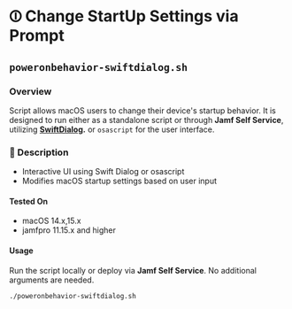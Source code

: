 # ⏼ Change StartUp Settings via Prompt

## `poweronbehavior-swiftdialog.sh`

### Overview
Script allows macOS users to change their device's startup behavior. It is designed to run either as a standalone script or through **Jamf Self Service**, utilizing **[SwiftDialog](https://github.com/bartreardon/swiftDialog).** or `osascript` for the user interface.

### 📝 Description
- Interactive UI using Swift Dialog or osascript
- Modifies macOS startup settings based on user input

#### Tested On
- macOS 	14.x,15.x
- jamfpro 	11.15.x and higher

#### Usage

Run the script locally or deploy via **Jamf Self Service**. No additional arguments are needed.

```bash
./poweronbehavior-swiftdialog.sh